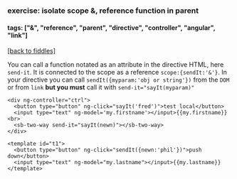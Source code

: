### exercise: isolate scope &, reference function in parent 
#### tags: ["&", "reference", "parent", "directive", "controller", "angular", "link"]
<a href="/fiddles/index.html">[back to fiddles]</a>

You can call a function notated as an attribute in the directive HTML, here `send-it`. It is connected to the scope as a reference `scope:{sendIt:'&'}`. In your directive you can call `sendIt({myparam:'obj or string'})` from the `DOM` or from `link` **but you must** call it with `send-it="sayIt(myparam)"`

    <div ng-controller="ctrl">
      <button type="button" ng-click="sayIt('fred')">test local</button>
      <input type="text" ng-model='my.firstname'></input>{{my.firstname}}<br>
      <sb-two-way send-it="sayIt(newn)"></sb-two-way>
    </div>

    <template id="t1">
      <button type="button" ng-click="sendIt({newn:'phil'})">push down</button>
      <input type="text" ng-model="my.lastname"></input>{{my.lastname}}
    </template>    